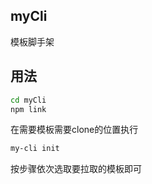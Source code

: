 ## myCli
模板脚手架

## 用法
```bash
cd myCli
npm link
```
在需要模板需要clone的位置执行
```bash
my-cli init
```
按步骤依次选取要拉取的模板即可
